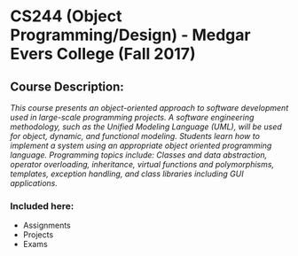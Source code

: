 # CS244 (Object Programming/Design) - Medgar Evers College (Fall 2017)
## Course Description:
*_This course presents an object-oriented approach to software 
development used in large-scale programming projects. A software 
engineering methodology, such as the Unified Modeling Language 
(UML), will be used for object, dynamic, and functional modeling. 
Students learn how to implement a system using an appropriate 
object oriented programming language. Programming topics 
include: Classes and data abstraction, operator overloading, 
inheritance, virtual functions and polymorphisms, templates, 
exception handling, and class libraries including GUI applications._*
### Included here:
- Assignments
- Projects
- Exams
